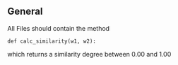 ## General

All Files should contain the method 

	def calc_similarity(w1, w2):


which returns a similarity degree between 0.00 and 1.00
